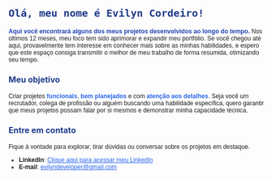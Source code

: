 <h2 style="font-family: 'Fira Code', monospace; color: #1E3A8A; font-size: 20px;">
  Olá, meu nome é Evilyn Cordeiro!
</h2>

<p style="font-family: 'Comfortaa', sans-serif; font-size: 12px;">
  <strong style="color: #1E40AF;">Aqui você encontrará alguns dos meus projetos desenvolvidos ao longo do tempo.</strong>
  Nos últimos 12 meses, meu foco tem sido aprimorar e expandir meu portfólio.
  Se você chegou até aqui, provavelmente tem interesse em conhecer mais sobre as minhas habilidades,
  e espero que este espaço consiga transmitir o melhor de meu trabalho de forma resumida, otimizando seu tempo.
</p>

<h3 style="color: #1E3A8A; font-size: 16px;">Meu objetivo</h3>

<p style="font-family: 'Comfortaa', sans-serif; font-size: 12px;">
  Criar projetos <strong style="color: #2563EB;">funcionais</strong>,
  <strong style="color: #2563EB;">bem planejados</strong> e com
  <strong style="color: #2563EB;">atenção aos detalhes</strong>.
  Seja você um recrutador, colega de profissão ou alguém buscando uma habilidade específica,
  quero garantir que meus projetos possam falar por si mesmos e demonstrar minha capacidade técnica.
</p>

<h3 style="color: #1E3A8A; font-size: 16px;">Entre em contato</h3>

<p style="font-family: 'Comfortaa', sans-serif; font-size: 12px;">
  Fique à vontade para explorar, tirar dúvidas ou conversar sobre os projetos em destaque.
</p>

<ul style="font-family: 'Comfortaa', sans-serif; font-size: 12px;">
  <li>
    <strong>LinkedIn</strong>: 
    <a href="https://www.linkedin.com/in/evilyn-araujo-profiledev" style="color: #2563EB;">
      Clique aqui para acessar meu LinkedIn
    </a>
  </li>
  <li>
    <strong>E-mail</strong>: 
    <a href="mailto:evilyndeveloper@gmail.com" style="color: #2563EB;">
      evilyndeveloper@gmail.com
    </a>
  </li>
</ul>
